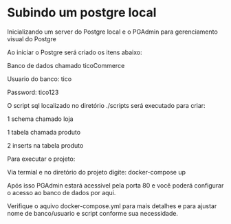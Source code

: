 # Subindo um postgre local
<p>Inicializando um server do Postgre local e o PGAdmin para gerenciamento visual do Postgre</p>

<p>Ao iniciar o Postgre será criado os itens abaixo:</p>
<p>    Banco de dados chamado ticoCommerce</p>
<p>    Usuario do banco: tico </p>
<p>    Password: tico123</p>
<p>    O script sql localizado no diretório ./scripts será executado para criar:</p>
<p>        1 schema chamado loja</p>
<p>        1 tabela chamada produto</p>
<p>        2 inserts na tabela produto</p>


<p>Para executar o projeto:</p>
<p>Via termial e no diretório do projeto digite: docker-compose up</p>
<p>Após isso PGAdmin estará acessivel pela porta 80 e você poderá configurar o acesso ao banco de dados por aqui. </p>
<p>Verifique o aquivo docker-compose.yml para mais detalhes e para ajustar nome de banco/usuario e script conforme sua necessidade.</p>
